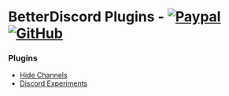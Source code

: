 # BetterDiscord Plugins - [![Paypal][paypal-logo]][paypal-url] [![GitHub][github-logo]][github-url]

### Plugins

* [Hide Channels](https://github.com/CapnKitten/BetterDiscord/tree/master/Plugins/HideChannels)
* [Discord Experiments](https://github.com/CapnKitten/BetterDiscord/tree/master/Plugins/DiscordExperiments)

[paypal-logo]: https://img.shields.io/static/v1?label=PayPal&message=Donate&style=flat&logo=paypal&color=blue
[paypal-url]: https://paypal.me/capnkitten

[github-logo]: https://img.shields.io/static/v1?label=GitHub&message=Sponsor&style=flat&logo=github&color=black
[github-url]: https://github.com/sponsors/CapnKitten
